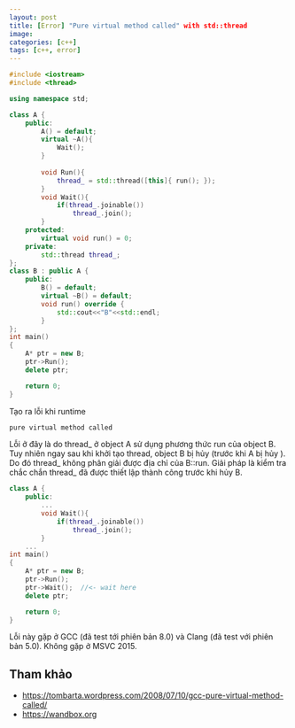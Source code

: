 ```yaml
---
layout: post
title: [Error] "Pure virtual method called" with std::thread
image: 
categories: [c++]
tags: [c++, error]
---
```


```c++
#include <iostream>
#include <thread>

using namespace std;

class A {
    public:
        A() = default;
        virtual ~A(){
            Wait();
        }
        
        void Run(){
            thread_ = std::thread([this]{ run(); });
        }
        void Wait(){    
            if(thread_.joinable()) 
                thread_.join();
        }
    protected:
        virtual void run() = 0;
    private:
        std::thread thread_;
};
class B : public A {
    public:
        B() = default;
        virtual ~B() = default;
        void run() override {
            std::cout<<"B"<<std::endl;
        }
};
int main()
{
    A* ptr = new B;    
    ptr->Run();    
    delete ptr;

    return 0;
}
```

Tạo ra lỗi khi runtime  
```bash
pure virtual method called
```

Lỗi ở đây là do thread_ ở object A sử dụng phương thức run của object B. Tuy nhiên ngay sau khi khởi tạo thread, object B bị hủy (trước khi A bị hủy ). Do đó thread_ không phân giải được địa chỉ của B::run. Giải pháp là kiểm tra chắc chắn thread_ đã được thiết lập thành công trước khi hủy B.  
```c++
class A {
    public:
		...
        void Wait(){    
            if(thread_.joinable()) 
                thread_.join();
        }
	...
int main()
{
    A* ptr = new B;    
    ptr->Run();    
    ptr->Wait();  //<- wait here
    delete ptr;

    return 0;
}
```

Lỗi này gặp ở GCC (đã test tới phiên bản 8.0) và Clang (đã test với phiên bản 5.0). Không gặp ở MSVC 2015.


## Tham khảo  
- https://tombarta.wordpress.com/2008/07/10/gcc-pure-virtual-method-called/
- https://wandbox.org  

